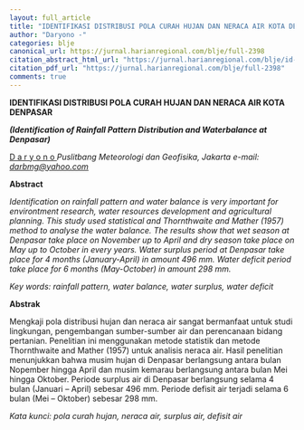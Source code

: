 ```yaml
---
layout: full_article
title: "IDENTIFIKASI DISTRIBUSI POLA CURAH HUJAN DAN NERACA AIR KOTA DENPASAR"
author: "Daryono -"
categories: blje
canonical_url: https://jurnal.harianregional.com/blje/full-2398 
citation_abstract_html_url: "https://jurnal.harianregional.com/blje/id-2398"
citation_pdf_url: "https://jurnal.harianregional.com/blje/full-2398"  
comments: true
---
```


<p><span class="font0" style="font-weight:bold;">IDENTIFIKASI DISTRIBUSI POLA CURAH HUJAN DAN NERACA AIR KOTA DENPASAR</span></p>
<p><span class="font0" style="font-weight:bold;font-style:italic;">(Identification of Rainfall Pattern Distribution and Waterbalance at Denpasar)</span></p>
<p><span class="font0" style="text-decoration:underline;">D a r y o n o </span><span class="font0" style="font-style:italic;">Puslitbang Meteorologi dan Geofisika, Jakarta e-mail: </span><a href="mailto:darbmg@yahoo.com"><span class="font0" style="font-style:italic;text-decoration:underline;">darbmg@yahoo.com</span></a></p>
<p><span class="font0" style="font-weight:bold;">Abstract</span></p>
<p><span class="font0" style="font-style:italic;">Identification on rainfall pattern and water balance is very important for environtment research, water resources development and agricultural planning. This study used statistical and Thornthwaite and Mather (1957) method to analyse the water balance. The results show that wet season at Denpasar take place on November up to April and dry season take place on May up to October in every years. Water surplus period at Denpasar take place for 4 months (January-April) in amount 496 mm. Water deficit period take place for 6 months (May-October) in amount 298 mm.</span></p>
<p><span class="font0" style="font-style:italic;">Key words: rainfall pattern, water balance, water surplus, water deficit</span></p>
<p><span class="font0" style="font-weight:bold;">Abstrak</span></p>
<p><span class="font0">Mengkaji pola distribusi hujan dan neraca air sangat bermanfaat untuk studi lingkungan, pengembangan sumber-sumber air dan perencanaan bidang pertanian. Penelitian ini menggunakan metode statistik dan metode Thornthwaite and Mather (1957) untuk analisis neraca air. Hasil penelitian menunjukkan bahwa musim hujan di Denpasar berlangsung antara bulan Nopember hingga April dan musim kemarau berlangsung antara bulan Mei hingga Oktober. Periode surplus air di Denpasar berlangsung selama 4 bulan (Januari – April) sebesar 496 mm. Periode defisit air terjadi selama 6 bulan (Mei – Oktober) sebesar 298 mm.</span></p>
<p><span class="font0" style="font-style:italic;">Kata kunci: pola curah hujan, neraca air, surplus air, defisit air</span></p>